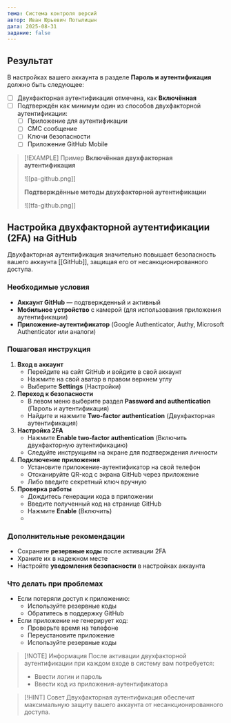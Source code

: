 ```yaml
---
тема: Система контроля версий
автор: Иван Юрьевич Потылицын
дата: 2025-08-31
задание: false
---
```

## Результат

В настройках вашего аккаунта в разделе **Пароль и аутентификация** должно быть следующее:

- [ ] Двухфакторная аутентификация отмечена, как **Включённая**
- [ ] Подтверждён как минимум один из способов двухфакторной аутентификации:
	- [ ] Приложение для аутентификации
	- [ ] СМС сообщение
	- [ ] Ключи безопасности
	- [ ] Приложение GitHub Mobile

> [!EXAMPLE] Пример
> **Включённая двухфакторная аутентификация**
> 
> ![[pa-github.png]]
> 
> **Подтверждённые методы двухфакторной аутентификации**
> 
> ![[tfa-github.png]]

## Настройка двухфакторной аутентификации (2FA) на GitHub

Двухфакторная аутентификация значительно повышает безопасность вашего аккаунта [[GitHub]], защищая его от несанкционированного доступа.

### Необходимые условия

- **Аккаунт GitHub** — подтвержденный и активный
- **Мобильное устройство** с камерой (для использования приложения аутентификации)
- **Приложение-аутентификатор** (Google Authenticator, Authy, Microsoft Authenticator или аналоги)

### Пошаговая инструкция

1. **Вход в аккаунт**
	- Перейдите на сайт GitHub и войдите в свой аккаунт 
	- Нажмите на свой аватар в правом верхнем углу
	- Выберите **Settings** (Настройки)
2. **Переход к безопасности**
	- В левом меню выберите раздел **Password and authentication** (Пароль и аутентификация)
	- Найдите и нажмите **Two-factor authentication** (Двухфакторная аутентификация)
3. **Настройка 2FA**
	- Нажмите **Enable two-factor authentication** (Включить двухфакторную аутентификацию)
	- Следуйте инструкциям на экране для подтверждения личности
4. **Подключение приложения**
	- Установите приложение-аутентификатор на свой телефон
	- Отсканируйте QR-код с экрана GitHub через приложение
	- Либо введите секретный ключ вручную
5. **Проверка работы**
	- Дождитесь генерации кода в приложении
	- Введите полученный код на странице GitHub
	- Нажмите **Enable** (Включить)
	- 
### Дополнительные рекомендации

- Сохраните **резервные коды** после активации 2FA
- Храните их в надежном месте
- Настройте **уведомления безопасности** в настройках аккаунта

### Что делать при проблемах

- Если потеряли доступ к приложению:    
    - Используйте резервные коды
    - Обратитесь в поддержку GitHub
- Если приложение не генерирует код:
    - Проверьте время на телефоне
    - Переустановите приложение
    - Используйте резервные коды
  
> [!NOTE] Информация
> После активации двухфакторной аутентификации при каждом входе в систему вам потребуется:
> - Ввести логин и пароль
> - Ввести код из приложения-аутентификатора 

> [!HINT] Совет
> Двухфакторная аутентификация обеспечит максимальную защиту вашего аккаунта от несанкционированного доступа.
